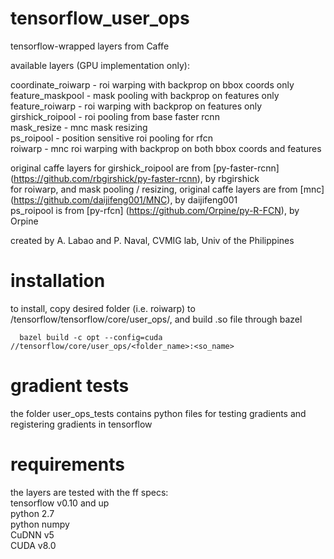 # tensorflow_user_ops
tensorflow-wrapped layers from Caffe <br />

available layers (GPU implementation only):

coordinate_roiwarp - roi warping with backprop on bbox coords only <br />
feature_maskpool	- mask pooling with backprop on features only <br />
feature_roiwarp	- roi warping with backprop on features only <br />
girshick_roipool	- roi pooling from base faster rcnn <br />
mask_resize	- mnc mask resizing <br />
ps_roipool	- position sensitive roi pooling for rfcn <br />
roiwarp - mnc roi warping with backprop on both bbox coords and features <br />

original caffe layers for girshick_roipool are from [py-faster-rcnn] (https://github.com/rbgirshick/py-faster-rcnn), by rbgirshick <br />
for roiwarp, and mask pooling / resizing, original caffe layers are from [mnc] (https://github.com/daijifeng001/MNC), by daijifeng001 <br />
ps_roipool is from [py-rfcn] (https://github.com/Orpine/py-R-FCN), by Orpine <br />

created by A. Labao and P. Naval, CVMIG lab, Univ of the Philippines <br />

# installation
to install, copy desired folder (i.e. roiwarp) to /tensorflow/tensorflow/core/user_ops/, and build .so file through bazel <br />
```
  bazel build -c opt --config=cuda //tensorflow/core/user_ops/<folder_name>:<so_name>
```
# gradient tests
the folder user_ops_tests contains python files for testing gradients and registering gradients in tensorflow

# requirements
the layers are tested with the ff specs: <br />
tensorflow v0.10 and up <br />
python 2.7 <br />
python numpy <br />
CuDNN v5 <br />
CUDA v8.0 <br />
